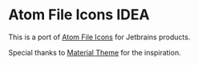 # Atom File Icons IDEA

This is a port of [Atom File Icons](https://github.com/ihodev/a-file-icon/) for Jetbrains products.

Special thanks to [Material Theme](https://github.com/ChrisRM/material-theme-jetbrains) for the inspiration.

